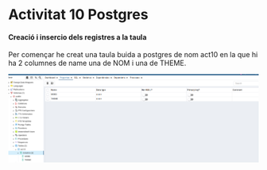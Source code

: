 <h1>Activitat 10 Postgres</h1>
<h4>Creació i insercio dels registres a la taula</h4>
<p>Per començar he creat una taula buida a postgres de nom act10 en la que hi ha 2 columnes de name una de NOM i una de THEME.</p>
<img src="captures/taulabuida.png">